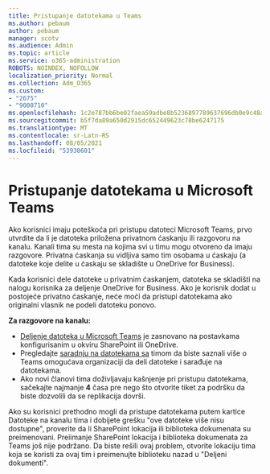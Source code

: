```yaml
---
title: Pristupanje datotekama u Teams
ms.author: pebaum
author: pebaum
manager: scotv
ms.audience: Admin
ms.topic: article
ms.service: o365-administration
ROBOTS: NOINDEX, NOFOLLOW
localization_priority: Normal
ms.collection: Adm_O365
ms.custom:
- "2675"
- "9000710"
ms.openlocfilehash: 1c2e787bb6be02faea59adbe8b5236897789637696db0e9c48a5d13e9b9a92c1
ms.sourcegitcommit: b5f7da89a650d2915dc652449623c78be6247175
ms.translationtype: MT
ms.contentlocale: sr-Latn-RS
ms.lasthandoff: 08/05/2021
ms.locfileid: "53938601"
---
```

# <a name="accessing-files-in-microsoft-teams"></a>Pristupanje datotekama u Microsoft Teams

Ako korisnici imaju poteškoća pri pristupu datoteci Microsoft Teams, prvo utvrdite da li je datoteka priložena privatnom ćaskanju ili razgovoru na kanalu. Kanali tima su mesta na kojima svi u timu mogu otvoreno da imaju razgovore. Privatna ćaskanja su vidljiva samo tim osobama u ćaskaju (a datoteke koje delite u ćaskaju se skladište u OneDrive for Business).

Kada korisnici dele datoteke u privatnim ćaskanjem, datoteka se skladišti na nalogu korisnika za deljenje OneDrive for Business. Ako je korisnik dodat u postojeće privatno ćaskanje, neće moći da pristupi datotekama ako originalni vlasnik ne podeli datoteku ponovo.    

**Za razgovore na kanalu:**

- [Deljenje datoteka u Microsoft Teams](https://docs.microsoft.com/MicrosoftTeams/sharing-files-in-teams) je zasnovano na postavkama konfigurisanim u okviru SharePoint ili OneDrive. 
- Pregledajte [saradnju na datotekama sa](https://support.office.com/article/Collaborate-on-files-with-your-Team-9b200289-dbac-4823-85bd-628a5c7bb0ae) timom da biste saznali više o Teams omogućava organizaciji da deli datoteke i sarađuje na datotekama. 
- Ako novi članovi tima doživljavaju kašnjenje pri pristupu datotekama, sačekajte najmanje **4** časa pre nego što otvorite tiket za podršku da biste dozvolili da se replikacija dovrši. 

Ako su korisnici prethodno mogli da pristupe datotekama putem kartice Datoteke na kanalu tima i dobijete grešku "ove datoteke više nisu dostupne", proverite da li SharePoint lokacija ili biblioteka dokumenata su preimenovani. Preiimanje SharePoint lokacija i biblioteka dokumenata za Teams još nije podržano. Da biste rešili ovaj problem, otvorite lokaciju tima koja se koristi za ovaj tim i preimenujte biblioteku nazad u "Deljeni dokumenti".